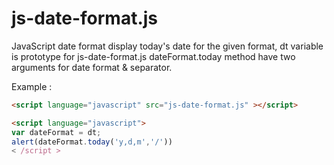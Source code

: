 # js-date-format.js

JavaScript date format display today's date for the given format, dt variable is prototype for js-date-format.js
dateFormat.today method have two arguments for date format & separator.

Example :

```html
<script language="javascript" src="js-date-format.js" ></script>

<script language="javascript">
var dateFormat = dt;
alert(dateFormat.today('y,d,m','/'))
< /script >



